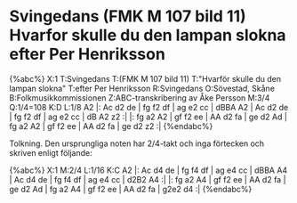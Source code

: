 # Svingedans (FMK M 107 bild 11) Hvarfor skulle du den lampan slokna efter Per Henriksson

{%abc%}
X:1
T:Svingedans
T:(FMK M 107 bild 11)
T:"Hvarför skulle du den lampan slokna"
T:efter Per Henriksson 
R:Svingedans
O:Sövestad, Skåne
B:Folkmusikkommissionen
Z:ABC-transkribering av Åke Persson
M:3/4
Q:1/4=108
K:D
L:1/8
A2 |: Ac d2 de | fg f2 df | ag e2 cc | dBBA A2 |  Ac d2 de | fg f2 df | ag e2 cc | dB A2 z2 :|
|: fg a2 A2 | gf f2 ee | AA d2 fa | ge d2 Ad | fg a2 A2 | gf f2 ee | AA d2 fa | ge d2 z2 :|
{%endabc%}

Tolkning. Den ursprungliga noten har 2/4-takt och inga förtecken och skriven enligt följande:

{%abc%}
X:1
M:2/4
L:1/16
K:C
A2 |: Ac d4 de | fg f4 df | ag e4 cc | dBBA A4 | Ac d4 de | fg f4 df | ag e4 cc | d2B2 A4 :|
|: fg a2 A4 | gf f2 ee | AA d2 fa | ge d2 Ad | fg a2 A4 | gf f2 ee | AA d2 fa | g2e2 d4 :|
{%endabc%}

